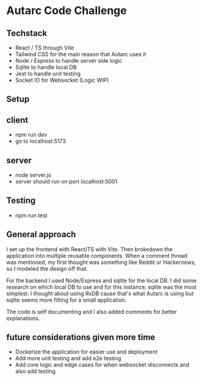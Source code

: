 # Autarc Code Challenge

## Techstack

- React / TS through Vite
- Tailwind CSS for the main reason that Autarc uses it
- Node / Express to handle server side logic
- Sqlite to handle local DB
- Jest to handle unit testing
- Socket IO for Websocket (Logic WIP)

## Setup

## client

- npm run dev
- go to localhost:5173

## server

- node server.js
- server should run on port localhost:5001

## Testing

- npm run test

## General approach

I set up the frontend with React/TS with Vite. Then brokedown the application into multiple reusable components. When a comment thread was mentioned, my first thought was something like Reddit or Hackernews, so I modeled the design off that.

For the backend I used Node/Express and sqlite for the local DB. I did some research on which local DB to use and for this instance, sqlite was the most simplest. I thought about using RxDB cause that's what Autarc is using but sqlite seems more fitting for a small application.

The code is self documenting and I also added comments for better explanations.

## future considerations given more time

- Dockerize the application for easier use and deployment
- Add more unit testing and add e2e testing
- Add core logic and edge cases for when websocket disconnects and also add testing
